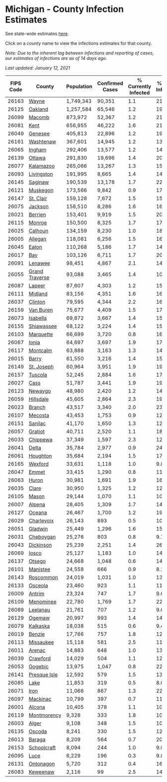 # Michigan - County Infection Estimates

See state-wide estimates [here](/infections/us-mi).

Click on a county name to view the infections estimates for that county.

*Note: Due to the inherent lag between infections and reporting of cases, our estimates of infections are as of 14 days ago.*

*Last updated: January 12, 2021*

|   FIPS Code |                           County |   Population |   Confirmed Cases |   % Currently Infected |   % Total Infected |
|-------------|----------------------------------|--------------|-------------------|------------------------|--------------------|
|       26163 |                   [Wayne](wayne) |    1,749,343 |            90,351 |                    1.1 |               21.4 |
|       26125 |               [Oakland](oakland) |    1,257,584 |            65,546 |                    1.2 |               19.4 |
|       26099 |                 [Macomb](macomb) |      873,972 |            52,367 |                    1.2 |               21.4 |
|       26081 |                     [Kent](kent) |      656,955 |            46,222 |                    1.6 |               21.9 |
|       26049 |               [Genesee](genesee) |      405,813 |            22,896 |                    1.2 |               19.0 |
|       26161 |           [Washtenaw](washtenaw) |      367,601 |            14,945 |                    1.2 |               13.9 |
|       26065 |                 [Ingham](ingham) |      292,406 |            13,577 |                    1.2 |               14.4 |
|       26139 |                 [Ottawa](ottawa) |      291,830 |            19,696 |                    1.4 |               20.3 |
|       26077 |           [Kalamazoo](kalamazoo) |      265,066 |            13,267 |                    1.3 |               15.3 |
|       26093 |         [Livingston](livingston) |      191,995 |             8,665 |                    1.4 |               14.4 |
|       26145 |               [Saginaw](saginaw) |      190,539 |            13,178 |                    1.7 |               22.0 |
|       26121 |             [Muskegon](muskegon) |      173,566 |             9,842 |                    0.9 |               17.6 |
|       26147 |           [St. Clair](st.-clair) |      159,128 |             7,672 |                    1.5 |               15.5 |
|       26075 |               [Jackson](jackson) |      158,510 |             8,286 |                    1.6 |               16.7 |
|       26021 |               [Berrien](berrien) |      153,401 |             9,919 |                    1.5 |               20.5 |
|       26115 |                 [Monroe](monroe) |      150,500 |             8,325 |                    1.7 |               17.5 |
|       26025 |               [Calhoun](calhoun) |      134,159 |             8,230 |                    1.0 |               18.8 |
|       26005 |               [Allegan](allegan) |      118,081 |             6,256 |                    1.5 |               16.0 |
|       26045 |                   [Eaton](eaton) |      110,268 |             5,186 |                    1.7 |               14.5 |
|       26017 |                       [Bay](bay) |      103,126 |             6,711 |                    1.7 |               20.0 |
|       26091 |               [Lenawee](lenawee) |       98,451 |             4,867 |                    2.1 |               14.8 |
|       26055 | [Grand Traverse](grand-traverse) |       93,088 |             3,465 |                    1.4 |               10.8 |
|       26087 |                 [Lapeer](lapeer) |       87,607 |             4,303 |                    1.2 |               15.5 |
|       26111 |               [Midland](midland) |       83,156 |             4,351 |                    1.6 |               16.0 |
|       26037 |               [Clinton](clinton) |       79,595 |             4,344 |                    2.2 |               16.9 |
|       26159 |           [Van Buren](van-buren) |       75,677 |             4,409 |                    1.5 |               17.5 |
|       26073 |             [Isabella](isabella) |       69,872 |             3,667 |                    1.4 |               15.8 |
|       26155 |         [Shiawassee](shiawassee) |       68,122 |             3,224 |                    1.4 |               15.1 |
|       26103 |           [Marquette](marquette) |       66,699 |             3,720 |                    0.8 |               16.6 |
|       26067 |                   [Ionia](ionia) |       64,697 |             3,697 |                    1.9 |               17.4 |
|       26117 |             [Montcalm](montcalm) |       63,888 |             3,163 |                    1.3 |               14.9 |
|       26015 |                   [Barry](barry) |       61,550 |             3,216 |                    1.4 |               15.6 |
|       26149 |         [St. Joseph](st.-joseph) |       60,964 |             3,951 |                    1.9 |               19.1 |
|       26157 |               [Tuscola](tuscola) |       52,245 |             2,884 |                    1.6 |               17.2 |
|       26027 |                     [Cass](cass) |       51,787 |             3,441 |                    1.9 |               19.7 |
|       26123 |               [Newaygo](newaygo) |       48,980 |             2,420 |                    1.2 |               14.8 |
|       26059 |           [Hillsdale](hillsdale) |       45,605 |             2,864 |                    2.3 |               19.9 |
|       26023 |                 [Branch](branch) |       43,517 |             3,340 |                    2.0 |               23.1 |
|       26107 |               [Mecosta](mecosta) |       43,453 |             1,753 |                    0.9 |               12.0 |
|       26151 |               [Sanilac](sanilac) |       41,170 |             1,650 |                    1.3 |               12.2 |
|       26057 |               [Gratiot](gratiot) |       40,711 |             2,520 |                    1.1 |               18.4 |
|       26033 |             [Chippewa](chippewa) |       37,349 |             1,597 |                    2.3 |               12.5 |
|       26041 |                   [Delta](delta) |       35,784 |             2,977 |                    0.9 |               24.4 |
|       26061 |             [Houghton](houghton) |       35,684 |             2,194 |                    1.5 |               17.3 |
|       26165 |               [Wexford](wexford) |       33,631 |             1,118 |                    1.0 |                9.8 |
|       26047 |                   [Emmet](emmet) |       33,415 |             1,290 |                    0.8 |               11.9 |
|       26063 |                   [Huron](huron) |       30,981 |             1,691 |                    1.9 |               16.5 |
|       26035 |                   [Clare](clare) |       30,950 |             1,325 |                    1.2 |               12.6 |
|       26105 |                   [Mason](mason) |       29,144 |             1,070 |                    1.1 |               10.9 |
|       26007 |                 [Alpena](alpena) |       28,405 |             1,309 |                    1.7 |               14.4 |
|       26127 |                 [Oceana](oceana) |       26,467 |             1,700 |                    1.2 |               19.4 |
|       26029 |         [Charlevoix](charlevoix) |       26,143 |               893 |                    0.5 |               10.5 |
|       26051 |               [Gladwin](gladwin) |       25,449 |             1,296 |                    1.6 |               15.2 |
|       26031 |           [Cheboygan](cheboygan) |       25,276 |               803 |                    0.8 |                9.7 |
|       26043 |           [Dickinson](dickinson) |       25,239 |             2,251 |                    1.4 |               26.3 |
|       26069 |                   [Iosco](iosco) |       25,127 |             1,183 |                    1.0 |               14.7 |
|       26137 |                 [Otsego](otsego) |       24,668 |             1,048 |                    0.6 |               14.9 |
|       26101 |             [Manistee](manistee) |       24,558 |               666 |                    0.9 |                8.1 |
|       26143 |           [Roscommon](roscommon) |       24,019 |             1,031 |                    1.0 |               13.0 |
|       26133 |               [Osceola](osceola) |       23,460 |               923 |                    1.1 |               11.7 |
|       26009 |                 [Antrim](antrim) |       23,324 |               747 |                    1.7 |                9.6 |
|       26109 |           [Menominee](menominee) |       22,780 |             1,769 |                    1.7 |               22.6 |
|       26089 |             [Leelanau](leelanau) |       21,761 |               707 |                    1.2 |                9.6 |
|       26129 |                 [Ogemaw](ogemaw) |       20,997 |               993 |                    1.4 |               14.3 |
|       26079 |             [Kalkaska](kalkaska) |       18,038 |               515 |                    0.6 |                9.4 |
|       26019 |                 [Benzie](benzie) |       17,766 |               757 |                    1.8 |               12.5 |
|       26113 |           [Missaukee](missaukee) |       15,118 |               581 |                    2.5 |               11.5 |
|       26011 |                 [Arenac](arenac) |       14,883 |               648 |                    1.0 |               13.6 |
|       26039 |             [Crawford](crawford) |       14,029 |               504 |                    1.1 |               12.4 |
|       26053 |               [Gogebic](gogebic) |       13,975 |             1,047 |                    0.8 |               22.0 |
|       26141 |     [Presque Isle](presque-isle) |       12,592 |               579 |                    1.5 |               13.8 |
|       26085 |                     [Lake](lake) |       11,853 |               319 |                    0.5 |                8.0 |
|       26071 |                     [Iron](iron) |       11,066 |               867 |                    1.3 |               22.2 |
|       26097 |             [Mackinac](mackinac) |       10,799 |               397 |                    0.7 |               11.0 |
|       26001 |                 [Alcona](alcona) |       10,405 |               378 |                    1.1 |               10.9 |
|       26119 |       [Montmorency](montmorency) |        9,328 |               333 |                    1.8 |               10.9 |
|       26003 |                   [Alger](alger) |        9,108 |               348 |                    1.5 |               10.9 |
|       26135 |                 [Oscoda](oscoda) |        8,241 |               330 |                    1.5 |               12.5 |
|       26013 |                 [Baraga](baraga) |        8,209 |               564 |                    0.7 |               20.7 |
|       26153 |       [Schoolcraft](schoolcraft) |        8,094 |               244 |                    1.0 |                9.0 |
|       26095 |                     [Luce](luce) |        6,229 |               196 |                    0.3 |                9.8 |
|       26131 |           [Ontonagon](ontonagon) |        5,720 |               312 |                    0.4 |               16.1 |
|       26083 |             [Keweenaw](keweenaw) |        2,116 |                99 |                    2.5 |               14.2 |